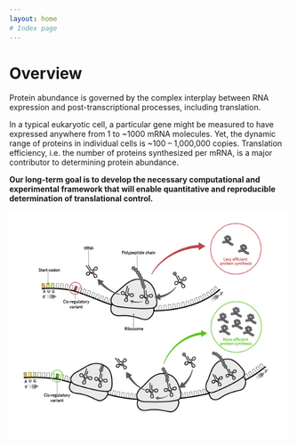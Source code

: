 ```yaml
---
layout: home
# Index page
---
```


# Overview

Protein abundance is governed by the complex interplay between RNA expression and post-transcriptional processes, including translation. 

In a typical eukaryotic cell, a particular gene might be measured to have expressed anywhere from 1 to ~1000 mRNA molecules. Yet, the dynamic range of proteins in individual cells is ~100 – 1,000,000 copies. Translation efficiency, i.e. the number of proteins synthesized per mRNA, is a major contributor to determining protein abundance. 

**Our long-term goal is to develop the necessary computational and experimental framework that will enable quantitative and reproducible determination of translational control.**

![Translation Efficiency Figure](/img/Figure1-web.jpg)